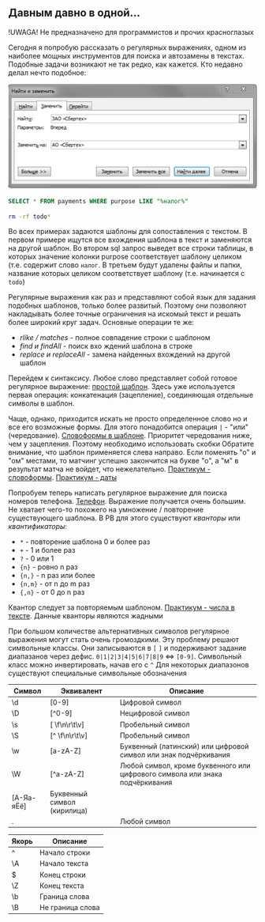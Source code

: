 ## Давным давно в одной...
!UWAGA! Не предназначено для программистов и прочих красноглазых

Сегодня я попробую рассказать о регулярных выражениях, одном из наиболее мощных инструментов для поиска
и автозамены в текстах. Подобные задачи возникают не так редко, как кажется. Кто недавно делал нечто подобное:

![alt text](regex_img/find_and_replace.png "Поиск и замена")

```sql
SELECT * FROM payments WHERE purpose LIKE "%налог%"
```

```bash
rm -rf todo*
```
Во всех примерах задаются шаблоны для сопоставления с текстом. В первом примере ищутся все вхождения шаблона
в текст и заменяются на другой шаблон. Во втором sql запрос выведет все строки таблицы, в которых
значение колонки purpose cоответствует шаблону целиком (т.е. содержит слово `налог`. В третьем
будут удалены файлы и папки, название которых целиком соответствует шаблону (т.е. начинается с `todo`)

Регулярные выражения как раз и представляют собой язык для задания подобных шаблонов, только более развитый.
Поэтому они позволяют накладывать более точные ограничения на искомый текст и решать более широкий круг
задач. Основные операции те же:
- *rlike / matches* - полное совпадение строки с шаблоном
- *find и findAll* - поиск вхо ждений шаблона в строке
- *replace и replaceAll* - замена найденных вхождений на другой шаблон

Перейдем к синтаксису. Любое слово представляет собой готовое регулярное выражение:
[простой шаблон](https://regex101.com/r/3Kt1rU/1).
Здесь уже используется первая операция: конкатенация (зацепление), соединяющая отдельные символы в шаблон.

Чаще, однако, приходится искать не просто определенное слово но и все его возможные формы.
Для этого понадобится операция `|` - "или" (чередование).
[Словоформы в шаблоне](https://regex101.com/r/b0Cp1r/1).
Приоритет чередования ниже, чем у зацепления. Поэтому необходимо использовать скобки
Обратите внимание, что шаблон применяется
слева направо. Если поменять "о" и "ом" местами, то матчинг успешно закончится на букве "о", а "м"
в результат матча не войдет, что нежелательно.
[Практикум - словоформы](https://regex101.com/r/mUDIP8/1).
[Практикум - даты](https://regex101.com/r/FlUbvY/1)

Попробуем теперь написать регулярное выражение для поиска номеров телефона.
[Телефон](https://regex101.com/r/Kb1q0T/1). Выражение получается очень большим.
Не хватает чего-то похожего на умножение / повторение существующего шаблона.
В РВ для этого существуют *кванторы* или *квантификаторы*:
- `*` - повторение шаблона 0 и более раз
- `+` - 1 и более раз
- `?` - 0 или 1
- `{n}` - ровно n раз
- `{n,}` - n раз или более
- `{n,m}` - от n до m раз
- `{,n}` - от 0 до n раз

Квантор следует за повторяемым шаблоном. [Практикум - числа в тексте](https://regex101.com/r/DlJ9G1/1).
Данные кванторы являются жадными

При большом количестве альтернативных символов регулярное выражения могут стать очень громоздкими.
Эту проблему решают символьные классы. Они записываются в `[` `]` и подерживают задание диапазанов
через дефис. `0|1|2|3|4|5|6|7|8|9`  <=>  `[0-9]`. Символьный класс можно инвертировать, начав его с `^` 
Для некоторых диапазонов существуют специальные символьные обозначения

Символ | Эквивалент | Описание
--- | --- | ---
\d | [0-9] | Цифровой символ
\D | [^0-9] | Нецифровой символ
\s | [ \f\n\r\t\v] | Пробельный символ
\S | [^ \f\n\r\t\v] | Пробельный символ
\w | [a-zA-Z] | Буквенный (латинский) или цифровой символ или знак подчёркивания
\W | [^a-zA-Z] | Любой символ, кроме буквенного или цифрового символа или знака подчёркивания
   | [А-Яа-яЁё] | Буквенный символ (кирилица)
 . |            | Любой символ


Якорь | Описание
--- | --- 
\^ | Начало строки
\А | Начало текста
\$ | Конец строки
\Z | Конец текста
\b | Граница слова
\B | Не граница слова